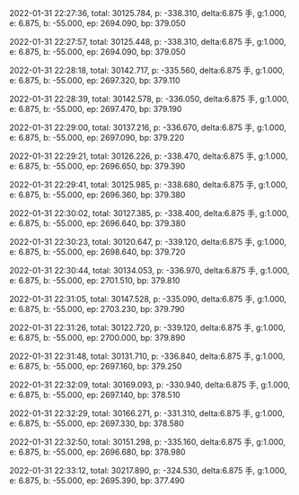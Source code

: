 2022-01-31 22:27:36, total: 30125.784, p: -338.310, delta:6.875 手, g:1.000, e: 6.875, b: -55.000, ep: 2694.090, bp: 379.050

2022-01-31 22:27:57, total: 30125.448, p: -338.310, delta:6.875 手, g:1.000, e: 6.875, b: -55.000, ep: 2694.090, bp: 379.050

2022-01-31 22:28:18, total: 30142.717, p: -335.560, delta:6.875 手, g:1.000, e: 6.875, b: -55.000, ep: 2697.320, bp: 379.110

2022-01-31 22:28:39, total: 30142.578, p: -336.050, delta:6.875 手, g:1.000, e: 6.875, b: -55.000, ep: 2697.470, bp: 379.190

2022-01-31 22:29:00, total: 30137.216, p: -336.670, delta:6.875 手, g:1.000, e: 6.875, b: -55.000, ep: 2697.090, bp: 379.220

2022-01-31 22:29:21, total: 30126.226, p: -338.470, delta:6.875 手, g:1.000, e: 6.875, b: -55.000, ep: 2696.650, bp: 379.390

2022-01-31 22:29:41, total: 30125.985, p: -338.680, delta:6.875 手, g:1.000, e: 6.875, b: -55.000, ep: 2696.360, bp: 379.380

2022-01-31 22:30:02, total: 30127.385, p: -338.400, delta:6.875 手, g:1.000, e: 6.875, b: -55.000, ep: 2696.640, bp: 379.380

2022-01-31 22:30:23, total: 30120.647, p: -339.120, delta:6.875 手, g:1.000, e: 6.875, b: -55.000, ep: 2698.640, bp: 379.720

2022-01-31 22:30:44, total: 30134.053, p: -336.970, delta:6.875 手, g:1.000, e: 6.875, b: -55.000, ep: 2701.510, bp: 379.810

2022-01-31 22:31:05, total: 30147.528, p: -335.090, delta:6.875 手, g:1.000, e: 6.875, b: -55.000, ep: 2703.230, bp: 379.790

2022-01-31 22:31:26, total: 30122.720, p: -339.120, delta:6.875 手, g:1.000, e: 6.875, b: -55.000, ep: 2700.000, bp: 379.890

2022-01-31 22:31:48, total: 30131.710, p: -336.840, delta:6.875 手, g:1.000, e: 6.875, b: -55.000, ep: 2697.160, bp: 379.250

2022-01-31 22:32:09, total: 30169.093, p: -330.940, delta:6.875 手, g:1.000, e: 6.875, b: -55.000, ep: 2697.140, bp: 378.510

2022-01-31 22:32:29, total: 30166.271, p: -331.310, delta:6.875 手, g:1.000, e: 6.875, b: -55.000, ep: 2697.330, bp: 378.580

2022-01-31 22:32:50, total: 30151.298, p: -335.160, delta:6.875 手, g:1.000, e: 6.875, b: -55.000, ep: 2696.680, bp: 378.980

2022-01-31 22:33:12, total: 30217.890, p: -324.530, delta:6.875 手, g:1.000, e: 6.875, b: -55.000, ep: 2695.390, bp: 377.490